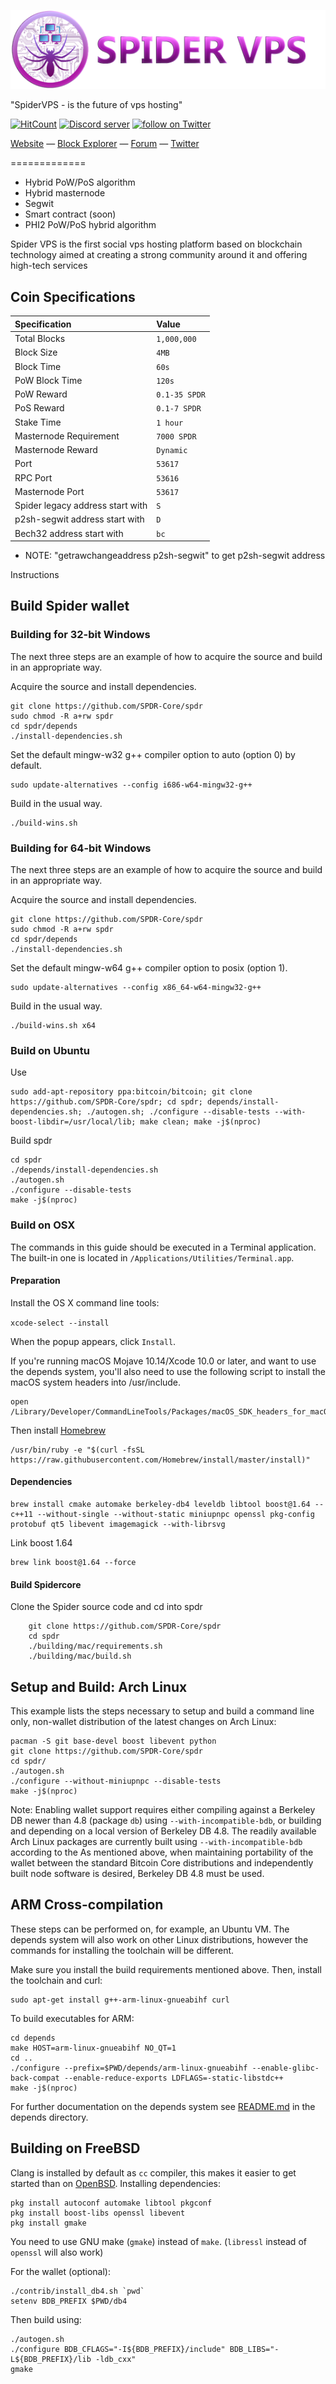 ![SPDR Logo](src/qt/res/images/spdr_logo_horizontal.png)

"SpiderVPS - is the future of vps hosting"

[![HitCount](http://hits.dwyl.io/216k155/spdr.svg)](http://hits.dwyl.io/216k155/spdr)
<a href="https://discord.gg/vqzqWJg"><img src="https://discordapp.com/api/guilds/518071066678263815/widget.png" alt="Discord server" /></a> <a href="https://twitter.com/intent/follow?screen_name=SPDRVPS"><img src="https://img.shields.io/twitter/follow/SPDRVPS.svg?style=social&logo=twitter" alt="follow on Twitter"></a>
                                                                                                                                                     
[Website](https://spidervps.net) — [Block Explorer](http://explorer.spidervps.net/) — [Forum](https://bitcointalk.org/index.php?topic=5116197) — [Twitter](https://twitter.com/SPDRVPS)


=============

* Hybrid PoW/PoS algorithm
* Hybrid masternode
* Segwit
* Smart contract (soon)
* PHI2 PoW/PoS hybrid algorithm

Spider VPS is the first social vps hosting platform based on blockchain technology aimed at creating a strong community around it and offering high-tech services  

## Coin Specifications

| Specification | Value |
|:-----------|:-----------|
| Total Blocks | `1,000,000` |
| Block Size | `4MB` |
| Block Time | `60s` |
| PoW Block Time | `120s`   |
| PoW Reward | `0.1-35 SPDR` |
| PoS Reward | `0.1-7 SPDR` |
| Stake Time | `1 hour` | 
| Masternode Requirement | `7000 SPDR` |
| Masternode Reward | `Dynamic` |
| Port | `53617` |
| RPC Port | `53616` |
| Masternode Port | `53617` |
| Spider legacy address start with | `S` |
| p2sh-segwit address start with | `D` |
| Bech32 address start with | `bc` |

* NOTE: "getrawchangeaddress p2sh-segwit" to get p2sh-segwit address 

Instructions

Build Spider wallet
----------

### Building for 32-bit Windows

The next three steps are an example of how to acquire the source and build in an appropriate way.
        
Acquire the source and install dependencies.

    git clone https://github.com/SPDR-Core/spdr
    sudo chmod -R a+rw spdr
    cd spdr/depends
    ./install-dependencies.sh
    
Set the default mingw-w32 g++ compiler option to auto (option 0) by default.

    sudo update-alternatives --config i686-w64-mingw32-g++
    
Build in the usual way.

    ./build-wins.sh
    
### Building for 64-bit Windows   

The next three steps are an example of how to acquire the source and build in an appropriate way.
        
Acquire the source and install dependencies.

    git clone https://github.com/SPDR-Core/spdr
    sudo chmod -R a+rw spdr
    cd spdr/depends
    ./install-dependencies.sh
    
Set the default mingw-w64 g++ compiler option to posix (option 1).

    sudo update-alternatives --config x86_64-w64-mingw32-g++
    
Build in the usual way.

    ./build-wins.sh x64

### Build on Ubuntu

Use

    sudo add-apt-repository ppa:bitcoin/bitcoin; git clone https://github.com/SPDR-Core/spdr; cd spdr; depends/install-dependencies.sh; ./autogen.sh; ./configure --disable-tests --with-boost-libdir=/usr/local/lib; make clean; make -j$(nproc)



Build spdr 

    cd spdr
    ./depends/install-dependencies.sh
    ./autogen.sh
    ./configure --disable-tests
    make -j$(nproc)

### Build on OSX

The commands in this guide should be executed in a Terminal application.
The built-in one is located in `/Applications/Utilities/Terminal.app`.

#### Preparation

Install the OS X command line tools:

`xcode-select --install`

When the popup appears, click `Install`.

If you're running macOS Mojave 10.14/Xcode 10.0 or later, and want to use the depends system, you'll also need to use the following script to install the macOS system headers into /usr/include.

    open /Library/Developer/CommandLineTools/Packages/macOS_SDK_headers_for_macOS_10.14.pkg

Then install [Homebrew](https://brew.sh)

    /usr/bin/ruby -e "$(curl -fsSL https://raw.githubusercontent.com/Homebrew/install/master/install)"

#### Dependencies

    brew install cmake automake berkeley-db4 leveldb libtool boost@1.64 --c++11 --without-single --without-static miniupnpc openssl pkg-config protobuf qt5 libevent imagemagick --with-librsvg

Link boost 1.64

    brew link boost@1.64 --force

#### Build Spidercore

Clone the Spider source code and cd into spdr

        git clone https://github.com/SPDR-Core/spdr
        cd spdr
        ./building/mac/requirements.sh
        ./building/mac/build.sh

Setup and Build: Arch Linux
-----------------------------------
This example lists the steps necessary to setup and build a command line only, non-wallet distribution of the latest changes on Arch Linux:

    pacman -S git base-devel boost libevent python
    git clone https://github.com/SPDR-Core/spdr
    cd spdr/
    ./autogen.sh
    ./configure --without-miniupnpc --disable-tests
    make -j$(nproc)

Note:
Enabling wallet support requires either compiling against a Berkeley DB newer than 4.8 (package `db`) using `--with-incompatible-bdb`,
or building and depending on a local version of Berkeley DB 4.8. The readily available Arch Linux packages are currently built using
`--with-incompatible-bdb` according to the
As mentioned above, when maintaining portability of the wallet between the standard Bitcoin Core distributions and independently built
node software is desired, Berkeley DB 4.8 must be used.


ARM Cross-compilation
-------------------
These steps can be performed on, for example, an Ubuntu VM. The depends system
will also work on other Linux distributions, however the commands for
installing the toolchain will be different.

Make sure you install the build requirements mentioned above.
Then, install the toolchain and curl:

    sudo apt-get install g++-arm-linux-gnueabihf curl

To build executables for ARM:

    cd depends
    make HOST=arm-linux-gnueabihf NO_QT=1
    cd ..
    ./configure --prefix=$PWD/depends/arm-linux-gnueabihf --enable-glibc-back-compat --enable-reduce-exports LDFLAGS=-static-libstdc++
    make -j$(nproc)

For further documentation on the depends system see [README.md](../depends/README.md) in the depends directory.

Building on FreeBSD
--------------------

Clang is installed by default as `cc` compiler, this makes it easier to get
started than on [OpenBSD](build-openbsd.md). Installing dependencies:

    pkg install autoconf automake libtool pkgconf
    pkg install boost-libs openssl libevent
    pkg install gmake

You need to use GNU make (`gmake`) instead of `make`.
(`libressl` instead of `openssl` will also work)

For the wallet (optional):

    ./contrib/install_db4.sh `pwd`
    setenv BDB_PREFIX $PWD/db4

Then build using:

    ./autogen.sh
    ./configure BDB_CFLAGS="-I${BDB_PREFIX}/include" BDB_LIBS="-L${BDB_PREFIX}/lib -ldb_cxx"
    gmake
